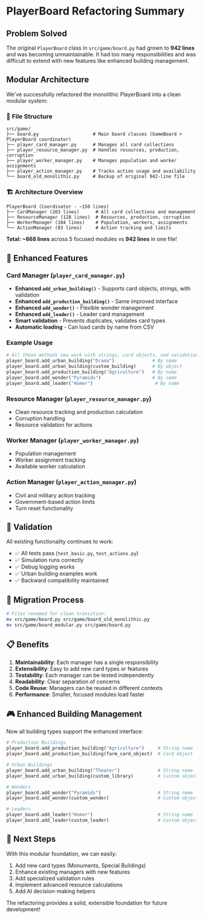 # PlayerBoard Refactoring Summary

## Problem Solved

The original `PlayerBoard` class in `src/game/board.py` had grown to **942 lines** and was becoming unmaintainable. It had too many responsibilities and was difficult to extend with new features like enhanced building management.

## Modular Architecture

We've successfully refactored the monolithic PlayerBoard into a clean modular system:

### 📁 **File Structure**
```
src/game/
├── board.py                    # Main board classes (GameBoard + PlayerBoard coordinator)
├── player_card_manager.py      # Manages all card collections
├── player_resource_manager.py  # Handles resources, production, corruption
├── player_worker_manager.py    # Manages population and worker assignments
├── player_action_manager.py    # Tracks action usage and availability
└── board_old_monolithic.py     # Backup of original 942-line file
```

### 🏗️ **Architecture Overview**

```
PlayerBoard (Coordinator - ~150 lines)
├── CardManager (203 lines)      # All card collections and management
├── ResourceManager (128 lines)  # Resources, production, corruption
├── WorkerManager (104 lines)    # Population, workers, assignments
└── ActionManager (83 lines)     # Action tracking and limits
```

**Total: ~668 lines** across 5 focused modules vs **942 lines** in one file!

## 🎯 **Enhanced Features**

### Card Manager (`player_card_manager.py`)
- **Enhanced `add_urban_building()`** - Supports card objects, strings, with validation
- **Enhanced `add_production_building()`** - Same improved interface
- **Enhanced `add_wonder()`** - Flexible wonder management
- **Enhanced `add_leader()`** - Leader card management
- **Smart validation** - Prevents duplicates, validates card types
- **Automatic loading** - Can load cards by name from CSV

### Example Usage
```python
# All these methods now work with strings, card objects, and validation:
player_board.add_urban_building("Drama")              # By name
player_board.add_urban_building(custom_building)      # By object
player_board.add_production_building("Agriculture")   # By name
player_board.add_wonder("Pyramids")                   # By name
player_board.add_leader("Homer")                       # By name
```

### Resource Manager (`player_resource_manager.py`)
- Clean resource tracking and production calculation
- Corruption handling
- Resource validation for actions

### Worker Manager (`player_worker_manager.py`)
- Population management
- Worker assignment tracking
- Available worker calculation

### Action Manager (`player_action_manager.py`)
- Civil and military action tracking
- Government-based action limits
- Turn reset functionality

## 🧪 **Validation**

All existing functionality continues to work:
- ✅ All tests pass (`test_basic.py`, `test_actions.py`)
- ✅ Simulation runs correctly
- ✅ Debug logging works
- ✅ Urban building examples work
- ✅ Backward compatibility maintained

## 🔄 **Migration Process**

```bash
# Files renamed for clean transition:
mv src/game/board.py src/game/board_old_monolithic.py
mv src/game/board_modular.py src/game/board.py
```

## 📋 **Benefits**

1. **Maintainability**: Each manager has a single responsibility
2. **Extensibility**: Easy to add new card types or features
3. **Testability**: Each manager can be tested independently
4. **Readability**: Clear separation of concerns
5. **Code Reuse**: Managers can be reused in different contexts
6. **Performance**: Smaller, focused modules load faster

## 🎮 **Enhanced Building Management**

Now all building types support the enhanced interface:

```python
# Production Buildings
player_board.add_production_building("Agriculture")     # String name
player_board.add_production_building(farm_card_object)  # Card object

# Urban Buildings
player_board.add_urban_building("Theater")              # String name
player_board.add_urban_building(custom_library)         # Custom object

# Wonders
player_board.add_wonder("Pyramids")                     # String name
player_board.add_wonder(custom_wonder)                  # Custom object

# Leaders
player_board.add_leader("Homer")                        # String name
player_board.add_leader(custom_leader)                  # Custom object
```

## 🚀 **Next Steps**

With this modular foundation, we can easily:
1. Add new card types (Monuments, Special Buildings)
2. Enhance existing managers with new features
3. Add specialized validation rules
4. Implement advanced resource calculations
5. Add AI decision-making helpers

The refactoring provides a solid, extensible foundation for future development!
